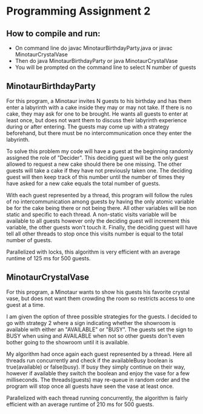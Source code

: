 # Programming Assignment 2

## How to compile and run:
- On command line do javac MinotaurBirthdayParty.java or javac MinotaurCrystalVase
- Then do java MinotaurBirthdayParty or java MinotaurCrystalVase
- You will be prompted on the command line to select N number of guests

## MinotaurBirthdayParty

For this program, a Minotaur invites N guests to his birthday and has them enter a labyrinth with a cake inside they may or may not take. If there is no cake, they may ask for one to be brought. He wants all guests to enter at least once, but does not want them to discuss their labyrinth experience during or after entering. The guests may come up with a strategy beforehand, but there must be no intercommunication once they enter the labyrinth. 

To solve this problem my code will have a guest at the beginning randomly assigned the role of "Decider". This deciding guest will be the only guest allowed to request a new cake should there be one missing. The other guests will take a cake if they have not previously taken one. The deciding guest will then keep track of this number until the number of times they have asked for a new cake equals the total number of guests.

With each guest represented by a thread, this program will follow the rules of no intercommunication among guests by having the only atomic variable be for the cake being there or not being there. All other variables will be non static and specific to each thread. A non-static visits variable will be available to all guests however only the deciding guest will increment this variable, the other guests won't touch it. Finally, the deciding guest will have tell all other threads to stop once this visits number is equal to the total number of guests.

Parallelized with locks, this algorithm is very efficient with an average runtime of 125 ms for 500 guests. 

## MinotaurCrystalVase

For this program, a Minotaur wants to show his guests his favorite crystal vase, but does not want them crowding the room so restricts access to one guest at a time. 

I am given the option of three possible strategies for the guests. I decided to go with strategy 2 where a sign indicating whether the showroom is available with either an "AVAILABLE" or "BUSY". The guests set the sign to BUSY when using and AVAILABLE when not so other guests don't even bother going to the showroom until it is available. 

My algorithm had once again each guest represented by a thread. Here all threads run concurrently and check if the availableBusy boolean is true(available) or false(busy). If busy they simply continue on their way, however if available they switch the boolean and enjoy the vase for a few milliseconds. The threads(guests) may re-queue in random order and the program will stop once all guests have seen the vase at least once.

Parallelized with each thread running concurrently, the algorithm is fairly efficient with an average runtime of 210 ms for 500 guests. 
